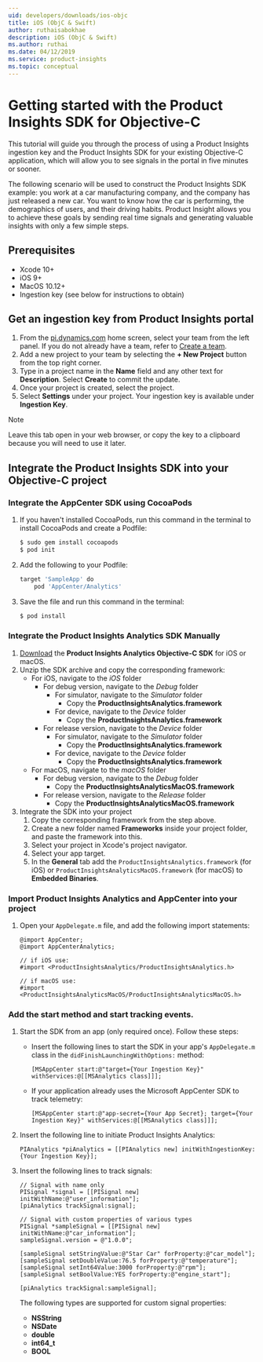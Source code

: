 ```yaml
---
uid: developers/downloads/ios-objc
title: iOS (ObjC & Swift)
author: ruthaisabokhae
description: iOS (ObjC & Swift)
ms.author: ruthai
ms.date: 04/12/2019
ms.service: product-insights
ms.topic: conceptual
---
```


# Getting started with the Product Insights SDK for Objective-C

This tutorial will guide you through the process of using a Product Insights ingestion key and the Product Insights SDK for your existing Objective-C application, which will allow you to see signals in the portal in five minutes or sooner.

The following scenario will be used to construct the Product Insights SDK example: you work at a car manufacturing company, and the company has just released a new car. You want to know how the car is performing, the demographics of users, and their driving habits. Product Insight allows you to achieve these goals by sending real time signals and generating valuable insights with only a few simple steps.


## Prerequisites
* Xcode 10+
* iOS 9+
* MacOS 10.12+
* Ingestion key (see below for instructions to obtain)

## Get an ingestion key from Product Insights portal
1. From the [pi.dynamics.com](http://pi.dynamics.com) home screen, select your team from the left panel. If you do not already have a team, refer to [Create a team](xref:developers/quick-starts/create-a-team).
2. Add a new project to your team by selecting the **+ New Project** button from the top right corner.
3. Type in a project name in the **Name** field and any other text for **Description**. Select **Create** to commit the update.
4. Once your project is created, select the project.
5. Select **Settings** under your project. Your ingestion key is available under **Ingestion Key**.

> [!NOTE]
> Leave this tab open in your web browser, or copy the key to a clipboard because you will need to use it later.

## Integrate the Product Insights SDK into your Objective-C project

### Integrate the AppCenter SDK using CocoaPods
1. If you haven't installed CocoaPods, run this command in the terminal to install CocoaPods and create a Podfile:
    ```bash
    $ sudo gem install cocoapods
    $ pod init
    ```
2. Add the following to your Podfile:
    ```bash
    target 'SampleApp' do
        pod 'AppCenter/Analytics'
    ```
3. Save the file and run this command in the terminal:
    ```bash
    $ pod install
    ```

### Integrate the Product Insights Analytics SDK Manually
1. [Download](https://download.pi.dynamics.com/sdk/ProductInsightsSenders/pi_objc_sdk.zip) the **Product Insights Analytics Objective-C SDK** for iOS or macOS.
2. Unzip the SDK archive and copy the corresponding framework:
    * For iOS, navigate to the *iOS* folder
        * For debug version, navigate to the *Debug* folder
            * For simulator, navigate to the *Simulator* folder
                * Copy the **ProductInsightsAnalytics.framework**
            * For device, navigate to the *Device* folder
                * Copy the **ProductInsightsAnalytics.framework**
        * For release version, navigate to the *Device* folder
            * For simulator, navigate to the *Simulator* folder
                * Copy the **ProductInsightsAnalytics.framework**
            * For device, navigate to the *Device* folder
                * Copy the **ProductInsightsAnalytics.framework**
    * For macOS, navigate to the *macOS* folder
        * For debug version, navigate to the *Debug* folder
            * Copy the **ProductInsightsAnalyticsMacOS.framework**
        * For release version, navigate to the *Release* folder
            * Copy the **ProductInsightsAnalyticsMacOS.framework**
2. Integrate the SDK into your project
    1. Copy the corresponding framework from the step above.
    2. Create a new folder named **Frameworks** inside your project folder, and paste the framework into this.
    3. Select your project in Xcode's project navigator.
    4. Select your app target.
    5. In the **General** tab add the `ProductInsightsAnalytics.framework` (for iOS) or `ProductInsightsAnalyticsMacOS.framework` (for macOS) to **Embedded Binaries**.

### Import Product Insights Analytics and AppCenter into your project
1. Open your `AppDelegate.m` file, and add the following import statements:
    ```objc
    @import AppCenter;
    @import AppCenterAnalytics;

    // if iOS use:
    #import <ProductInsightsAnalytics/ProductInsightsAnalytics.h>

    // if macOS use:
    #import <ProductInsightsAnalyticsMacOS/ProductInsightsAnalyticsMacOS.h>
    ```


### Add the start method and start tracking events.
1. Start the SDK from an app (only required once). Follow these steps:
    * Insert the following lines to start the SDK in your app's `AppDelegate.m` class in the `didFinishLaunchingWithOptions:` method:
        ```objc
        [MSAppCenter start:@"target={Your Ingestion Key}" withServices:@[[MSAnalytics class]]];
        ```
    * If your application already uses the Microsoft AppCenter SDK to track telemetry:
        ```objc
        [MSAppCenter start:@"app-secret={Your App Secret}; target={Your Ingestion Key}" withServices:@[[MSAnalytics class]]];
        ```

2. Insert the following line to initiate Product Insights Analytics:
    ```objc
    PIAnalytics *piAnalytics = [[PIAnalytics new] initWithIngestionKey:{Your Ingestion Key}];
    ```

3. Insert the following lines to track signals:
    ```objc
    // Signal with name only
    PISignal *signal = [[PISignal new] initWithName:@"user_information"];
    [piAnalytics trackSignal:signal];

    // Signal with custom properties of various types
    PISignal *sampleSignal = [[PISignal new] initWithName:@"car_information"];
    sampleSignal.version = @"1.0.0";

    [sampleSignal setStringValue:@"Star Car" forProperty:@"car_model"];
    [sampleSignal setDoubleValue:76.5 forProperty:@"temperature"];
    [sampleSignal setInt64Value:3000 forProperty:@"rpm"];
    [sampleSignal setBoolValue:YES forProperty:@"engine_start"];

    [piAnalytics trackSignal:sampleSignal];
    ```

    The following types are supported for custom signal properties:
    - **NSString**
    - **NSDate**
    - **double**
    - **int64_t**
    - **BOOL**
